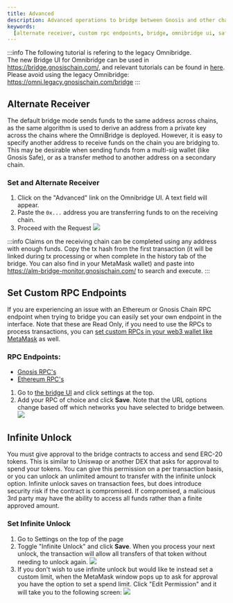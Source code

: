 ```yaml
---
title: Advanced
description: Advanced operations to bridge between Gnosis and other chains
keywords:
  [alternate receiver, custom rpc endpoints, bridge, omnibridge ui, safe]
---
```


:::info
The following tutorial is refering to the legacy Omnibridge.     
The new Bridge UI for Omnibridge can be used in https://bridge.gnosischain.com/, and relevant tutorials can be found in [here](../../Bridge%20Explorer.md).     
Please avoid using the legacy Omnibridge: https://omni.legacy.gnosischain.com/bridge
:::


## Alternate Receiver

The default bridge mode sends funds to the same address across chains, as the same algorithm is used to derive an address from a private key across the chains where the OmniBridge is deployed. However, it is easy to specify another address to receive funds on the chain you are bridging to. This may be desirable when sending funds from a multi-sig wallet (like Gnosis Safe), or as a transfer method to another address on a secondary chain.

### Set and Alternate Receiver

1. Click on the "Advanced" link on the Omnibridge UI. A text field will appear.
2. Paste the `0x...` address you are transferring funds to on the receiving chain.
3. Proceed with the Request
   ![](/img/bridges/omni-alternate-receiver.gif)

:::info
Claims on the receiving chain can be completed using any address with enough funds. Copy the tx hash from the first transaction (it will be linked during tx processing or when complete in the history tab of the bridge. You can also find in your MetaMask wallet) and paste into https://alm-bridge-monitor.gnosischain.com/ to search and execute.
:::

## Set Custom RPC Endpoints

If you are experiencing an issue with an Ethereum or Gnosis Chain RPC endpoint when trying to bridge you can easily set your own endpoint in the interface.
Note that these are Read Only, if you need to use the RPCs to process transactions, you can [set custom RPCs in your web3 wallet like MetaMask](https://metamask.zendesk.com/hc/en-us/articles/360043227612-How-to-add-a-custom-Network-RPC-and-or-Block-Explorer) as well.

### RPC Endpoints:

- [Gnosis RPC's](/tools/rpc/)
- [Ethereum RPC's](https://www.alchemy.com/list-of/rpc-node-providers-on-ethereum)

1. Go to [the bridge UI](https://omni.gnosischain.com/bridge) and click settings at the top.
2. Add your RPC of choice and click **Save**. Note that the URL options change based off which networks you have selected to bridge between.
   ![](/img/bridges/omni-custom-rpc1.png)

## Infinite Unlock

You must give approval to the bridge contracts to access and send ERC-20 tokens. This is similar to Uniswap or another DEX that asks for approval to spend your tokens.
You can give this permission on a per transaction basis, or you can unlock an unlimited amount to transfer with the infinite unlock option. Infinite unlock saves on transaction fees, but does introduce security risk if the contract is compromised. If compromised, a malicious 3rd party may have the ability to access all funds rather than a finite approved amount.

### Set Infinite Unlock

1. Go to Settings on the top of the page
2. Toggle "Infinite Unlock" and click **Save**. When you process your next unlock, the transaction will allow all transfers of that token without needing to unlock again.
   ![](/img/bridges/omni-infinite-unlock1.png)
3. If you don't wish to use infinite unlock but would like te instead set a custom limit, when the MetaMask window pops up to ask for approval you have the option to set a spend limit. Click "Edit Permission" and it will take you to the following screen:
   ![](/img/bridges/omni-custom-limit.png)
